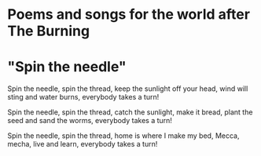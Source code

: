 # Poems and songs for the world after The Burning

# "Spin the needle"
Spin the needle, spin the thread,
keep the sunlight off your head,
wind will sting and water burns,
everybody takes a turn!

Spin the needle, spin the thread,
catch the sunlight, make it bread,
plant the seed and sand the worms,
everybody takes a turn!

Spin the needle, spin the thread,
home is where I make my bed,
Mecca, mecha, live and learn,
everybody takes a turn!